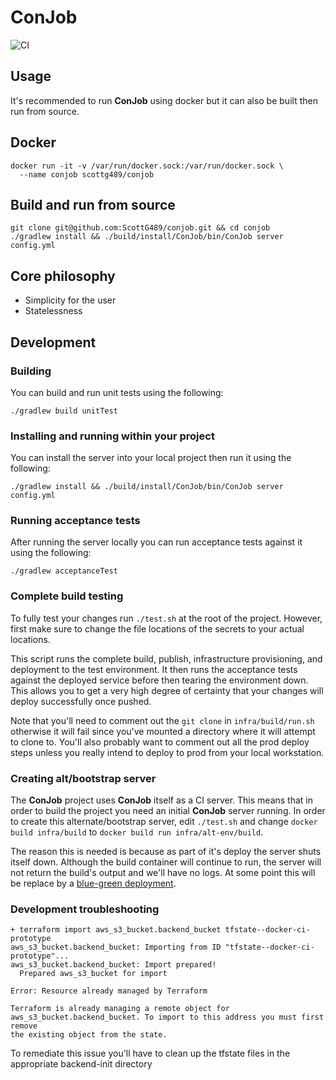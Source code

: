 # ConJob
![CI](https://github.com/ScottG489/conjob/workflows/CI/badge.svg)

## Usage
It's recommended to run **ConJob** using docker but it can also be built then run from source.
## Docker
```shell script
docker run -it -v /var/run/docker.sock:/var/run/docker.sock \
  --name conjob scottg489/conjob
```
## Build and run from source
```shell script
git clone git@github.com:ScottG489/conjob.git && cd conjob
./gradlew install && ./build/install/ConJob/bin/ConJob server config.yml
```

## Core philosophy

- Simplicity for the user
- Statelessness

## Development
### Building
You can build and run unit tests using the following:
```shell script
./gradlew build unitTest
```

### Installing and running within your project
You can install the server into your local project then run it using the following:
```shell script
./gradlew install && ./build/install/ConJob/bin/ConJob server config.yml
```

### Running acceptance tests
After running the server locally you can run acceptance tests against it using the following:
```shell script
./gradlew acceptanceTest
```

### Complete build testing
To fully test your changes run `./test.sh` at the root of the project. However, first make
sure to change the file locations of the secrets to your actual locations.

This script runs the complete build, publish, infrastructure provisioning, and deployment to
the test environment. It then runs the acceptance tests against the deployed service before
then tearing the environment down. This allows you to get a very high degree of certainty
that your changes will deploy successfully once pushed.

Note that you'll need to comment out the `git clone` in `infra/build/run.sh` otherwise it
will fail since you've mounted a directory where it will attempt to clone to.
You'll also probably want to comment out all the prod deploy steps unless you really
intend to deploy to prod from your local workstation.

### Creating alt/bootstrap server
The **ConJob** project uses **ConJob** itself as a CI server. This means that in order to build
the project you need an initial **ConJob** server running. 
In order to create this alternate/bootstrap server, edit `./test.sh` and change
`docker build infra/build` to `docker build run infra/alt-env/build`.

The reason this is needed is because as part of it's deploy the server shuts itself down.
Although the build container will continue to run, the server will not return the build's
output and we'll have no logs. At some point this will be replace by a
[blue-green deployment](https://en.wikipedia.org/wiki/Blue-green_deployment).

### Development troubleshooting
```
+ terraform import aws_s3_bucket.backend_bucket tfstate--docker-ci-prototype
aws_s3_bucket.backend_bucket: Importing from ID "tfstate--docker-ci-prototype"...
aws_s3_bucket.backend_bucket: Import prepared!
  Prepared aws_s3_bucket for import

Error: Resource already managed by Terraform

Terraform is already managing a remote object for
aws_s3_bucket.backend_bucket. To import to this address you must first remove
the existing object from the state.
```

To remediate this issue you'll have to clean up the tfstate files in the appropriate backend-init directory
